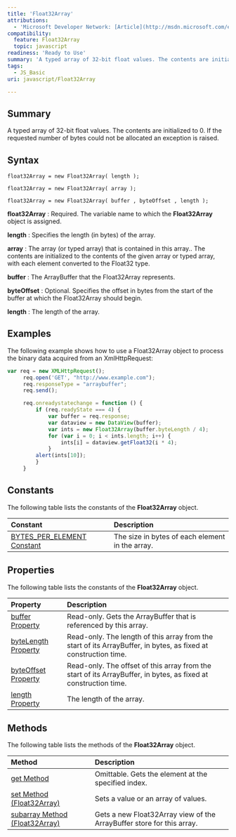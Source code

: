 ```yaml
---
title: 'Float32Array'
attributions:
  - 'Microsoft Developer Network: [Article](http://msdn.microsoft.com/en-us/library/ie/br212916(v=vs.94).aspx)'
compatibility:
  feature: Float32Array
  topic: javascript
readiness: 'Ready to Use'
summary: 'A typed array of 32-bit float values. The contents are initialized to 0. If the requested number of bytes could not be allocated an exception is raised.'
tags:
  - JS_Basic
uri: javascript/Float32Array

---
```

## Summary

A typed array of 32-bit float values. The contents are initialized to 0. If the requested number of bytes could not be allocated an exception is raised.

## Syntax

    float32Array = new Float32Array( length );

    float32Array = new Float32Array( array );

    float32Array = new Float32Array( buffer , byteOffset , length );

**float32Array**
:   Required. The variable name to which the **Float32Array** object is assigned.

**length**
:   Specifies the length (in bytes) of the array.

**array**
:   The array (or typed array) that is contained in this array.. The contents are initialized to the contents of the given array or typed array, with each element converted to the Float32 type.

**buffer**
:   The ArrayBuffer that the Float32Array represents.

**byteOffset**
:   Optional. Specifies the offset in bytes from the start of the buffer at which the Float32Array should begin.

**length**
:   The length of the array.

## Examples

The following example shows how to use a Float32Array object to process the binary data acquired from an XmlHttpRequest:

``` js
var req = new XMLHttpRequest();
     req.open('GET', "http://www.example.com");
     req.responseType = "arraybuffer";
     req.send();

     req.onreadystatechange = function () {
         if (req.readyState === 4) {
             var buffer = req.response;
             var dataview = new DataView(buffer);
             var ints = new Float32Array(buffer.byteLength / 4);
             for (var i = 0; i < ints.length; i++) {
                 ints[i] = dataview.getFloat32(i * 4);
             }
         alert(ints[10]);
         }
     }
```

## Constants

The following table lists the constants of the **Float32Array** object.

|Constant|Description|
|:-------|:----------|
|[BYTES\_PER\_ELEMENT Constant](/javascript/Float32Array/BYTES_PER_ELEMENT)|The size in bytes of each element in the array.|

## Properties

The following table lists the constants of the **Float32Array** object.

|Property|Description|
|:-------|:----------|
|[buffer Property](/javascript/Float32Array/buffer)|Read-only. Gets the ArrayBuffer that is referenced by this array.|
|[byteLength Property](/javascript/Float32Array/byteLength)|Read-only. The length of this array from the start of its ArrayBuffer, in bytes, as fixed at construction time.|
|[byteOffset Property](/javascript/Float32Array/byteOffset)|Read-only. The offset of this array from the start of its ArrayBuffer, in bytes, as fixed at construction time.|
|[length Property](/javascript/Float32Array/length)|The length of the array.|

## Methods

The following table lists the methods of the **Float32Array** object.

|Method|Description|
|:-----|:----------|
|[get Method](/javascript/Float32Array/get)|Omittable. Gets the element at the specified index.|
|[set Method (Float32Array)](/javascript/Float32Array/set)|Sets a value or an array of values.|
|[subarray Method (Float32Array)](/javascript/Float32Array/subarray)|Gets a new Float32Array view of the ArrayBuffer store for this array.|


